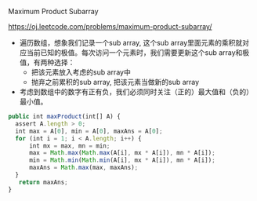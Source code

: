 Maximum Product Subarray

https://oj.leetcode.com/problems/maximum-product-subarray/

* 遍历数组，想象我们记录一个sub array, 这个sub array里面元素的乘积就对应当前已知的极值。每次访问一个元素时，我们需要更新这个sub array和极值，有两种选择：
  * 把该元素放入考虑的sub array中
  * 抛弃之前累积的sub array, 把该元素当做新的sub array
* 考虑到数组中的数字有正有负，我们必须同时关注（正的）最大值和（负的）最小值。

```javascript
public int maxProduct(int[] A) {
  assert A.length > 0;
  int max = A[0], min = A[0], maxAns = A[0]; 
  for (int i = 1; i < A.length; i++) {
      int mx = max, mn = min;
      max = Math.max(Math.max(A[i], mx * A[i]), mn * A[i]);
      min = Math.min(Math.min(A[i], mx * A[i]), mn * A[i]);
      maxAns = Math.max(max, maxAns);
  }
   return maxAns;
}
```
